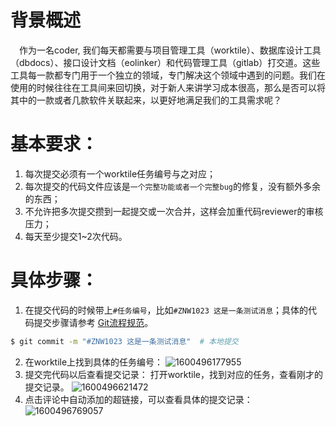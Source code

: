 # 背景概述
&ensp;&ensp;作为一名coder, 我们每天都需要与项目管理工具（worktile）、数据库设计工具（dbdocs）、接口设计文档（eolinker）和代码管理工具（gitlab）打交道。这些工具每一款都专门用于一个独立的领域，专门解决这个领域中遇到的问题。我们在使用的时候往往在工具间来回切换，对于新人来讲学习成本很高，那么是否可以将其中的一款或者几款软件关联起来，以更好地满足我们的工具需求呢？<br />
# 基本要求：
1. 每次提交必须有一个worktile任务编号与之对应；
2. 每次提交的代码文件应该是`一个完整功能或者一个完整bug`的修复，没有额外多余的东西；
3. 不允许把多次提交攒到一起提交或一次合并，这样会加重代码reviewer的审核压力；
4. 每天至少提交1~2次代码。
# 具体步骤：
1. 在提交代码的时候带上`#任务编号`，比如`#ZNW1023 这是一条测试消息`；具体的代码提交步骤请参考 [Git流程规范](git流程规范)。
```bash
$ git commit -m "#ZNW1023 这是一条测试消息"  # 本地提交 
```
2. 在worktile上找到具体的任务编号：
![1600496177955](uploads/94f1479d0a4f3c9a34f2efbfa4a15e16/1600496177955.jpg)
3. 提交完代码以后查看提交记录：
打开worktile，找到对应的任务，查看刚才的提交记录。
![1600496621472](uploads/88f07ba622682d20b04c49d552c1c471/1600496621472.jpg)
4. 点击评论中自动添加的超链接，可以查看具体的提交记录：
![1600496769057](uploads/4019c0d995bb6065b7fbfba4a33901ea/1600496769057.jpg)
